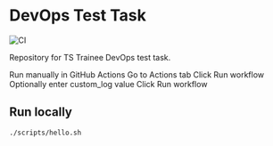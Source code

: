 # DevOps Test Task

![CI](https://github.com/TanasiienkoAnastasia/devops-test-task-anastasiia/actions/workflows/run-script.yml/badge.svg)


Repository for TS Trainee DevOps test task.

Run manually in GitHub Actions
Go to Actions tab
Click Run workflow
Optionally enter custom_log value
Click Run workflow

## Run locally

```bash
./scripts/hello.sh




